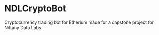 # NDLCryptoBot
Cryptocurrency trading bot for Etherium made for a capstone project for Nittany Data Labs
